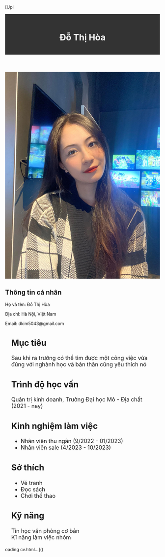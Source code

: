 [Upl<!DOCTYPE html>
<html>
<head>
  <meta charset="UTF-8">
  <title>Trang web cá nhân</title>
  <style>
    /* Khối CSS cho phần tiêu đề */
    header {
      background-color: #333;
      color: #fff;
      padding: 20px;
      text-align: center;
    }

/* Khối CSS cho phần thông tin cá nhân */
.personal-info {
  margin: 20px;
  font-size: 18px;
}

    /* Khối CSS cho hình ảnh cá nhân */
    .profile-image {
      display: block;
      margin: 20px auto;
      width: 200px;
      height: 200px;
      border-radius: 50%;
    }

    /* Khối CSS cho các phần thông tin */
    .section {
      margin: 20px;
      font-size: 18px;
    }

    /* Khối CSS cho danh sách kỹ năng */
    .skills ul {
      list-style-type: none;
      padding: 0;
    }
  </style>
</head>
<body>
  <!-- Phần tiêu đề -->
  <header>
    <h1>Đỗ Thị Hòa</h1>
  </header>

  <!-- Hình ảnh cá nhân -->
  <img class="profile-image" src="ảnh hòa.jpg" alt="Hình ảnh cá nhân">
  <!-- Phần thông tin cá nhân -->
<div class="personal-info">
  <h2>Thông tin cá nhân</h2>
  <p>Họ và tên: Đỗ Thị Hòa</p>
  <p>Địa chỉ: Hà Nội, Việt Nam</p>
  <p>Email: dkim5043@gmail.com</p>
</div>
  <!-- Mục tiêu và trình độ học vấn -->
  <div class="section">
    <h2>Mục tiêu</h2>
    <p>Sau khi ra trường có thể tìm được một công việc vừa đúng với nghành học và bản thân cũng yêu thích nó</p>
  </div>

  <div class="section">
    <h2>Trình độ học vấn</h2>
    <p>Quản trị kinh doanh, Trường Đại học Mỏ - Địa chất (2021 - nay)</p>
  </div>

  <!-- Kinh nghiệm làm việc -->
  <div class="section">
    <h2>Kinh nghiệm làm việc</h2>
    <ul>
      <li>Nhân viên thu ngân (9/2022 - 01/2023)</li>
      <li>Nhân viên sale (4/2023 - 10/2023)</li>
    </ul>
  </div>

  <!-- Sở thích -->
  <div class="section">
    <h2>Sở thích</h2>
    <ul>
      <li>Vẽ tranh</li>
      <li>Đọc sách</li>
      <li>Chơi thể thao</li>
    </ul>
  </div>

  <!-- Kỹ năng -->
  <div class="section skills">
    <h2>Kỹ năng</h2>
    <ul>
      <li>Tin học văn phòng cơ bản</li>
      <li>Kĩ năng làm việc nhóm</li>
    </ul>
  </div>
</body>
</html>
oading cv.html…]()

